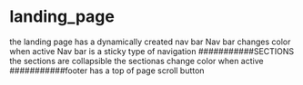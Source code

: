 # landing_page
the landing page has a dynamically created nav bar
Nav bar changes color when active
Nav bar is a sticky type of navigation
###########SECTIONS
the sections are collapsible
the sectionas change color when active
###########footer
has a top of page scroll button
